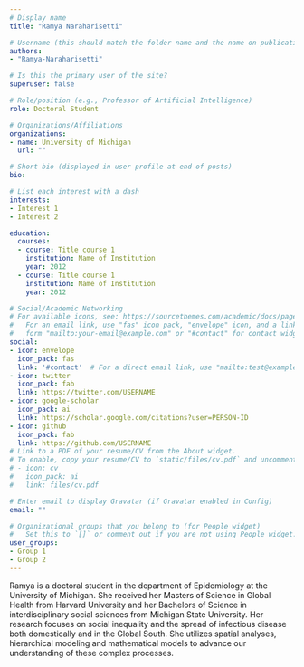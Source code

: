 ```yaml
---
# Display name
title: "Ramya Naraharisetti"

# Username (this should match the folder name and the name on publications)
authors:
- "Ramya-Naraharisetti"

# Is this the primary user of the site?
superuser: false

# Role/position (e.g., Professor of Artificial Intelligence)
role: Doctoral Student

# Organizations/Affiliations
organizations:
- name: University of Michigan
  url: ""

# Short bio (displayed in user profile at end of posts)
bio: 

# List each interest with a dash
interests:
- Interest 1
- Interest 2

education:
  courses:
  - course: Title course 1
    institution: Name of Institution
    year: 2012
  - course: Title course 1
    institution: Name of Institution
    year: 2012

# Social/Academic Networking
# For available icons, see: https://sourcethemes.com/academic/docs/page-builder/#icons
#   For an email link, use "fas" icon pack, "envelope" icon, and a link in the
#   form "mailto:your-email@example.com" or "#contact" for contact widget.
social:
- icon: envelope
  icon_pack: fas
  link: '#contact'  # For a direct email link, use "mailto:test@example.org".
- icon: twitter
  icon_pack: fab
  link: https://twitter.com/USERNAME
- icon: google-scholar
  icon_pack: ai
  link: https://scholar.google.com/citations?user=PERSON-ID
- icon: github
  icon_pack: fab
  link: https://github.com/USERNAME
# Link to a PDF of your resume/CV from the About widget.
# To enable, copy your resume/CV to `static/files/cv.pdf` and uncomment the lines below.
# - icon: cv
#   icon_pack: ai
#   link: files/cv.pdf

# Enter email to display Gravatar (if Gravatar enabled in Config)
email: ""

# Organizational groups that you belong to (for People widget)
#   Set this to `[]` or comment out if you are not using People widget.
user_groups:
- Group 1
- Group 2
---
```


Ramya is a doctoral student in the department of Epidemiology at the University of Michigan. She received her Masters of Science in Global Health from Harvard University and her Bachelors of Science in interdisciplinary social sciences from Michigan State University. Her research focuses on social inequality and the spread of infectious disease both domestically and in the Global South. She utilizes spatial analyses, hierarchical modeling and mathematical models to advance our understanding of these complex processes.
